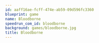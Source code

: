 ```yaml
---
id: aaff16ae-fcff-474e-ab59-09d596fc3360
blueprint: game
name: Bloodborne
speedrun_com_id: bloodborne
background: games/bloodborne.jpg
title: Bloodborne
---
```

